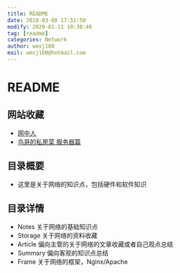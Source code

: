 ```yaml
---
title: README
date: 2018-03-08 17:51:50
modify: 2020-01-11 10:38:46 
tag: [readme]
categories: Network
author: wmsj100
mail: wmsj100@hotmail.com
---
```


# README

## 网站收藏

- [网中人](http://www.study-area.org/network/networkfr.htm)
- [鸟哥的私房菜 服务器篇](http://cn.linux.vbird.org/linux_server/0105beforeserver_2.php#server_network_flow)

## 目录概要

- 这里是关于网络的知识点，包括硬件和软件知识

## 目录详情

- Notes 关于网络的基础知识点
- Storage 关于网络的资料收藏
- Article 偏向主管的关于网络的文章收藏或者自己观点总结
- Summary 偏向客观的知识点总结
- Frame 关于网络的框架，Nginx/Apache

